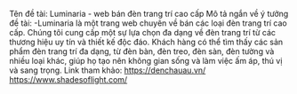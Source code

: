 Tên đề tài: Luminaria - web bán đèn trang trí cao cấp
Mô tả ngắn về ý tưởng đề tài:
-Luminaria là một trang web chuyên về bán các loại đèn trang trí cao cấp. Chúng tôi cung cấp một sự lựa chọn đa dạng về đèn trang trí từ các thương hiệu uy tín và thiết kế độc đáo. Khách hàng có thể tìm thấy các sản phẩm đèn trang trí đa dạng, từ đèn bàn, đèn treo, đèn sàn, đèn tường và nhiều loại khác, giúp họ tạo nên không gian sống và làm việc ấm áp, thú vị và sang trọng.
Link tham khảo: 
  https://denchauau.vn/
  https://www.shadesoflight.com/

